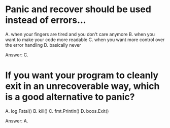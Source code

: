 # Panic and recover should be used instead of errors...

A. when your fingers are tired and you don't care anymore
B. when you want to make your code more readable
C. when you want more control over the error handling
D. basically never

Answer: C.

# If you want your program to cleanly exit in an unrecoverable way, which is a good alternative to panic?

A. log.Fatal()
B. kill()
C. fmt.Println()
D. boos.Exit()

Answer: A.

